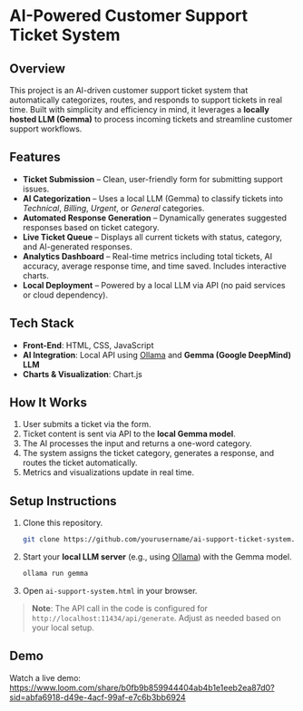 # AI-Powered Customer Support Ticket System

## Overview

This project is an AI-driven customer support ticket system that automatically categorizes, routes, and responds to support tickets in real time. Built with simplicity and efficiency in mind, it leverages a **locally hosted LLM (Gemma)** to process incoming tickets and streamline customer support workflows.

## Features

- **Ticket Submission** – Clean, user-friendly form for submitting support issues.
- **AI Categorization** – Uses a local LLM (Gemma) to classify tickets into *Technical*, *Billing*, *Urgent*, or *General* categories.
- **Automated Response Generation** – Dynamically generates suggested responses based on ticket category.
- **Live Ticket Queue** – Displays all current tickets with status, category, and AI-generated responses.
- **Analytics Dashboard** – Real-time metrics including total tickets, AI accuracy, average response time, and time saved. Includes interactive charts.
- **Local Deployment** – Powered by a local LLM via API (no paid services or cloud dependency).

## Tech Stack

- **Front-End**: HTML, CSS, JavaScript
- **AI Integration**: Local API using [Ollama](https://ollama.com/) and **Gemma (Google DeepMind) LLM**
- **Charts & Visualization**: Chart.js

## How It Works

1. User submits a ticket via the form.
2. Ticket content is sent via API to the **local Gemma model**.
3. The AI processes the input and returns a one-word category.
4. The system assigns the ticket category, generates a response, and routes the ticket automatically.
5. Metrics and visualizations update in real time.

## Setup Instructions

1. Clone this repository.
   ```bash
   git clone https://github.com/yourusername/ai-support-ticket-system.git
   ```

2. Start your **local LLM server** (e.g., using [Ollama](https://ollama.com/)) with the Gemma model.
   ```bash
   ollama run gemma
   ```

3. Open `ai-support-system.html` in your browser.

> **Note**: The API call in the code is configured for `http://localhost:11434/api/generate`. Adjust as needed based on your local setup.

## Demo

Watch a live demo: https://www.loom.com/share/b0fb9b859944404ab4b1e1eeb2ea87d0?sid=abfa6918-d49e-4acf-99af-e7c6b3bb6924

